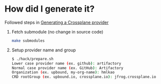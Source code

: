 # How did I generate it?

Followed steps in [Generating a Crossplane provider](https://github.com/crossplane/upjet/blob/main/docs/generating-a-provider.md)

1. Fetch submodule (no change in source code)

    ```bash
    make submodules
    ```

2. Setup provider name and group

    ```bash
    $ ./hack/prepare.sh
    Lower case provider name (ex. github): artifactory
    Normal case provider name (ex. GitHub): Artifactory
    Organization (ex. upbound, my-org-name): hmlkao
    CRD rootGroup (ex. upbound.io, crossplane.io): jfrog.crossplane.io
    ```
